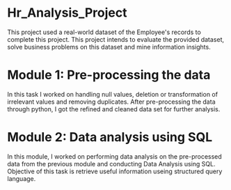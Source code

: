 # Hr_Analysis_Project

This project used a real-world dataset of the Employee's records to complete this project. This project intends to evaluate the provided dataset, solve business problems on this dataset and mine information insights. 

# Module 1: Pre-processing the data
In this task I worked on handling null values, deletion or transformation of irrelevant values and removing duplicates. After pre-processing  the data through python, I got the refined and cleaned data set for further analysis.

# Module 2: Data analysis using SQL
In this module, I worked on performing data analysis on the pre-processed data from the previous module and conducting Data Analysis using SQL. Objective of this task is retrieve useful information useing structured query language.
 
